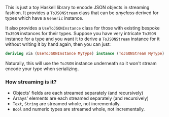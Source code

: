 This is just a toy Haskell library to encode JSON objects in streaming fashion. It provides a `ToJSONStream` class that can be _anyclass_ derived for types which have a `Generic` instance.

It also provides a `UseToJSONInstance` class for those with existing bespoke `ToJSON` instances for their types.
Suppose you have very intricate `ToJSON` instance for a type and you want it to derive a `ToJSONStream` instance for it without writing it by hand again, then you can just:


```haskell
deriving via (UseToJSONInstance MyType) instance (ToJSONStream MyType)
```

Naturally, this will use the `ToJSON` instance underneath so it won't stream encode your type when serializing.

### How streaming is it?

- Objects' fields are each streamed separately (and recursively)
- Arrays' elements are each streamed separately (and recursively)
- `Text`, `String` are streamed whole, not incrementally.
- `Bool` and numeric types are streamed whole, not incrementally.